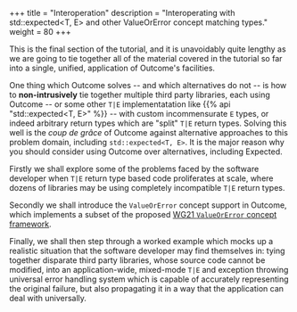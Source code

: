 +++
title = "Interoperation"
description = "Interoperating with std::expected<T, E> and other ValueOrError concept matching types."
weight = 80
+++

This is the final section of the tutorial, and it is unavoidably quite lengthy
as we are going to tie together all of the material covered in the tutorial
so far into a single, unified, application of Outcome's facilities.

One thing which Outcome solves -- and which alternatives do not -- is how to
**non-intrusively** tie together multiple third party libraries, each using
Outcome -- or some other `T|E` implementatation like {{% api "std::expected<T, E>" %}}
-- with custom incommensurate `E` types, or indeed arbitrary return
types which are "split" `T|E` return types. Solving
this well is the *coup de grâce* of Outcome against alternative approaches
to this problem domain,
including `std::expected<T, E>`. It is the major reason why you should
consider using Outcome over alternatives, including Expected.

Firstly we shall explore some of the problems faced by the software
developer when `T|E` return type based code proliferates at scale,
where dozens of libraries may be using completely incompatible `T|E` return types.

Secondly we shall introduce the `ValueOrError` concept support in Outcome,
which implements a subset of the proposed [WG21 `ValueOrError`
concept framework](https://wg21.link/P0786).

Finally, we shall then step through a worked example which mocks up a realistic
situation that the software developer may find themselves in: tying
together disparate third party libraries, whose source code cannot be
modified, into an application-wide, mixed-mode `T|E` and exception
throwing universal error handling system which is capable of
accurately representing the original failure, but also propagating it
in a way that the application can deal with universally.
